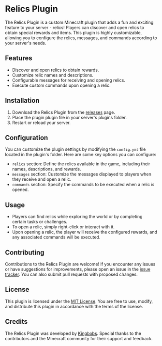 # Relics Plugin

The Relics Plugin is a custom Minecraft plugin that adds a fun and exciting feature to your server - relics! Players can discover and open relics to obtain special rewards and items. This plugin is highly customizable, allowing you to configure the relics, messages, and commands according to your server's needs.

## Features

- Discover and open relics to obtain rewards.
- Customize relic names and descriptions.
- Configurable messages for receiving and opening relics.
- Execute custom commands upon opening a relic.

## Installation

1. Download the Relics Plugin from the [releases](https://github.com/kingbobs/relics-plugin/releases) page.
2. Place the plugin plugin file in your server's plugins folder.
3. Restart or reload your server.

## Configuration

You can customize the plugin settings by modifying the `config.yml` file located in the plugin's folder. Here are some key options you can configure:

- `relics` section: Define the relics available in the game, including their names, descriptions, and rewards.
- `messages` section: Customize the messages displayed to players when they receive and open a relic.
- `commands` section: Specify the commands to be executed when a relic is opened.


## Usage

- Players can find relics while exploring the world or by completing certain tasks or challenges.
- To open a relic, simply right-click or interact with it.
- Upon opening a relic, the player will receive the configured rewards, and any associated commands will be executed.

## Contributing

Contributions to the Relics Plugin are welcome! If you encounter any issues or have suggestions for improvements, please open an issue in the [issue tracker](https://github.com/your-username/relics-plugin/issues). You can also submit pull requests with proposed changes.

## License

This plugin is licensed under the [MIT License](LICENSE). You are free to use, modify, and distribute this plugin in accordance with the terms of the license.

## Credits

The Relics Plugin was developed by [Kingbobs](https://github.com/kingbobs). Special thanks to the contributors and the Minecraft community for their support and feedback.

